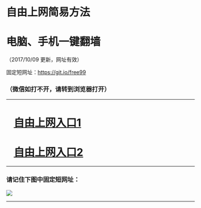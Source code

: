 ﻿# 自由上网简易方法

# 电脑、手机一键翻墙

（2017/10/09 更新，网址有效）

固定短网址：https://git.io/free99

### （微信如打不开，请转到浏览器打开）


***





# &nbsp;&nbsp; <a href="http://ft3084126181.fwq-tz-1001.info/fwqtz01.html?t=100900117887 " target="_blank">自由上网入口1</a>
# &nbsp;&nbsp; <a href="http://ft1703812086.fwq-tz-1002.info/fwqtz02.html?t=100900113991 " target="_blank">自由上网入口2</a>
***

### 请记住下图中固定短网址：

<img src="https://s3-us-west-2.amazonaws.com/fwq-1001/yjfq-20170905okok.png" /> 


***

